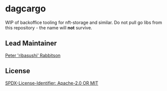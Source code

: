 dagcargo
=======================

WIP of backoffice tooling for nft-storage and similar. Do not pull go libs from
this repository - the name will **not** survive.

## Lead Maintainer
[Peter 'ribasushi' Rabbitson](https://github.com/ribasushi)

## License
[SPDX-License-Identifier: Apache-2.0 OR MIT](LICENSE.md)
